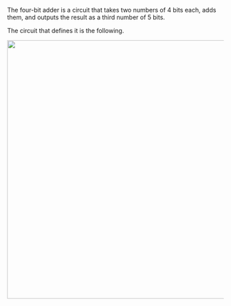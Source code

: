 The four-bit adder is a circuit that takes two numbers of 4 bits each, adds them, and outputs the result as a third number of 5 bits.

The circuit that defines it is the following.

<p align="center">
  <img src="https://github.com/user-attachments/assets/f83de4d3-4779-46bd-8ce8-567b28f21a81" width="600" />
</p>
